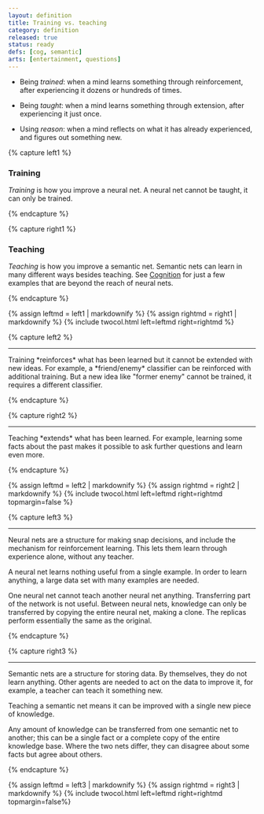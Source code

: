 ```yaml
---
layout: definition
title: Training vs. teaching
category: definition
released: true
status: ready
defs: [cog, semantic]
arts: [entertainment, questions]
---
```


* Being *trained*: when a mind learns something through reinforcement, after experiencing it dozens or hundreds of times.

* Being *taught*: when a mind learns something through extension, after experiencing it just once.

* Using *reason*: when a mind reflects on what it has already experienced, and figures out something new.


{% capture left1 %}

### Training

*Training* is how you improve a neural net. A neural net cannot be taught, it can only be trained.

{% endcapture %}

{% capture right1 %}

### Teaching

*Teaching* is how you improve a semantic net. Semantic nets can learn
in many different ways besides teaching. See [Cognition](cog) for just
a few examples that are beyond the reach of neural nets.

{% endcapture %}

{% assign leftmd = left1 | markdownify %}
{% assign rightmd = right1 | markdownify %}
{% include twocol.html left=leftmd right=rightmd %}

{% capture left2 %}
<hr/>
Training *reinforces* what has been learned but it cannot be extended with new ideas.
For example, a *friend/enemy* classifier can be reinforced with additional training.
But a new idea like "former enemy" cannot be trained, it requires a different classifier.

{% endcapture %}

{% capture right2 %}
<hr/>
Teaching *extends* what has been learned. For example, learning some
facts about the past makes it possible to ask further questions and
learn even more.

{% endcapture %}

{% assign leftmd = left2 | markdownify %}
{% assign rightmd = right2 | markdownify %}
{% include twocol.html left=leftmd right=rightmd topmargin=false %}

{% capture left3 %}
<hr/>
Neural nets are a structure for making snap decisions, and include
the mechanism for reinforcement learning. This lets them learn through
experience alone, without any teacher.

A neural net learns nothing useful from a single example. In order to
learn anything, a large data set with many examples are needed.

One neural net cannot teach another neural net anything. Transferring
part of the network is not useful. Between neural nets, knowledge can
only be transferred by copying the entire neural net, making a clone.
The replicas perform essentially the same as the original.

{% endcapture %}

{% capture right3 %}
<hr/>
Semantic nets are a structure for storing data. By themselves, they do not learn anything.
Other agents are needed to act on the data to improve it, for example, a teacher can
teach it something new.

Teaching a semantic net means it can be improved with a single new piece of knowledge.

Any amount of knowledge can be transferred from one semantic net to
another; this can be a single fact or a complete copy of the entire
knowledge base.  Where the two nets differ, they can disagree about
some facts but agree about others.

{% endcapture %}


{% assign leftmd = left3 | markdownify %}
{% assign rightmd = right3 | markdownify %}
{% include twocol.html left=leftmd right=rightmd topmargin=false%}


